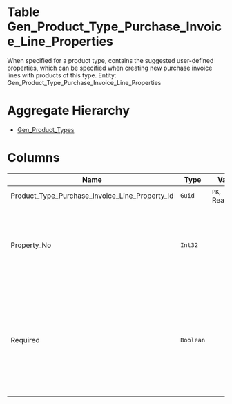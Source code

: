 # Table Gen_Product_Type_Purchase_Invoice_Line_Properties

When specified for a product type, contains the suggested user-defined properties, which can be specified when creating new purchase invoice lines with products of this type. Entity: Gen_Product_Type_Purchase_Invoice_Line_Properties

# Aggregate Hierarchy

* [Gen_Product_Types](Gen_Product_Types.md)

# Columns

| Name | Type | Value | Description |
| - | - | - | --- |
|Product_Type_Purchase_Invoice_Line_Property_Id|`Guid`|`PK`, Readonly||
|Property_No|`Int32`||The consecutive number (position) of the property within the current product type. `Required` |
|Required|`Boolean`||True when the property is required, when creating new purchase invoice lines. False when this only suggests the usage of the property. `Required` `Default(false)` |
